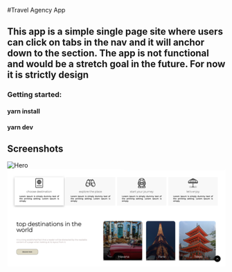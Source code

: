 #Travel Agency App

## This app is a simple single page site where users can click on tabs in the nav and it will anchor down to the section. The app is not functional and would be a stretch goal in the future. For now it is strictly design

### Getting started:

#### yarn install

#### yarn dev

## Screenshots

![Hero](./src/assets/screenshot1.png)
![Hero](./src/assets/screenshot2.png)
